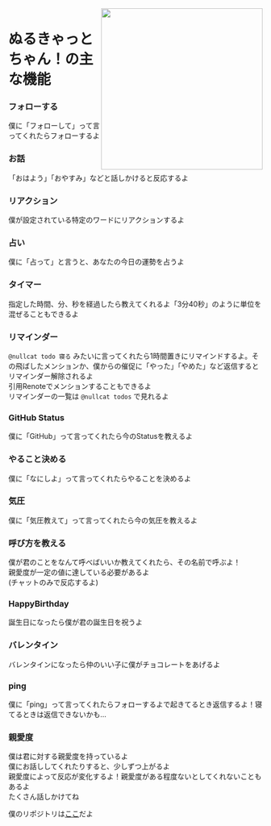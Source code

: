 <img src="https://s3.nca10.net/misskey/ffdfadba-f889-4d33-a9ad-b5d9be7226d7.png" align="right" height="320px"/>

# ぬるきゃっとちゃん！の主な機能

### フォローする
僕に「フォローして」って言ってくれたらフォローするよ

### お話
「おはよう」「おやすみ」などと話しかけると反応するよ

### リアクション
僕が設定されている特定のワードにリアクションするよ

### 占い
僕に「占って」と言うと、あなたの今日の運勢を占うよ

### タイマー
指定した時間、分、秒を経過したら教えてくれるよ「3分40秒」のように単位を混ぜることもできるよ

### リマインダー
`@nullcat todo 寝る` みたいに言ってくれたら1時間置きにリマインドするよ。その飛ばしたメンションか、僕からの催促に「やった」「やめた」など返信するとリマインダー解除されるよ<br>
引用Renoteでメンションすることもできるよ<br>
リマインダーの一覧は `@nullcat todos` で見れるよ

### GitHub Status
僕に「GitHub」って言ってくれたら今のStatusを教えるよ

### やること決める
僕に「なにしよ」って言ってくれたらやることを決めるよ

### 気圧
僕に「気圧教えて」って言ってくれたら今の気圧を教えるよ

### 呼び方を教える
僕が君のことをなんて呼べばいいか教えてくれたら、その名前で呼ぶよ！<br>
親愛度が一定の値に達している必要があるよ<br>
(チャットのみで反応するよ)

### HappyBirthday
誕生日になったら僕が君の誕生日を祝うよ

### バレンタイン
バレンタインになったら仲のいい子に僕がチョコレートをあげるよ

### ping
僕に「ping」って言ってくれたらフォローするよで起きてるとき返信するよ！寝てるときは返信できないかも...

### 親愛度
僕は君に対する親愛度を持っているよ<br>
僕にお話ししてくれたりすると、少しずつ上がるよ<br>
親愛度によって反応が変化するよ！親愛度がある程度ないとしてくれないこともあるよ<br>
たくさん話しかけてね


僕のリポジトリは[ここ](https://github.com/NullCatSlave/NullcatChan)だよ
